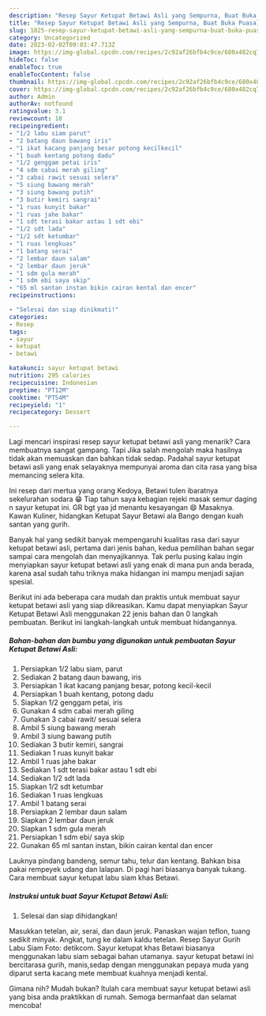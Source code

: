 ```yaml
---
description: "Resep Sayur Ketupat Betawi Asli yang Sempurna, Buat Buka Puasa}"
title: "Resep Sayur Ketupat Betawi Asli yang Sempurna, Buat Buka Puasa}"
slug: 1025-resep-sayur-ketupat-betawi-asli-yang-sempurna-buat-buka-puasa
category: Uncategorized
date: 2023-02-02T09:03:47.713Z
image: https://img-global.cpcdn.com/recipes/2c92af26bfb4c9ce/680x482cq70/sayur-ketupat-betawi-asli-foto-resep-utama.jpg
hideToc: false
enableToc: true
enableTocContent: false
thumbnail: https://img-global.cpcdn.com/recipes/2c92af26bfb4c9ce/680x482cq70/sayur-ketupat-betawi-asli-foto-resep-utama.jpg
cover: https://img-global.cpcdn.com/recipes/2c92af26bfb4c9ce/680x482cq70/sayur-ketupat-betawi-asli-foto-resep-utama.jpg
author: Admin
authorAv: notfound
ratingvalue: 3.1
reviewcount: 10
recipeingredient:
- "1/2 labu siam parut"
- "2 batang daun bawang iris"
- "1 ikat kacang panjang besar potong kecilkecil"
- "1 buah kentang potong dadu"
- "1/2 genggam petai iris"
- "4 sdm cabai merah giling"
- "3 cabai rawit sesuai selera"
- "5 siung bawang merah"
- "3 siung bawang putih"
- "3 butir kemiri sangrai"
- "1 ruas kunyit bakar"
- "1 ruas jahe bakar"
- "1 sdt terasi bakar astau 1 sdt ebi"
- "1/2 sdt lada"
- "1/2 sdt ketumbar"
- "1 ruas lengkuas"
- "1 batang serai"
- "2 lembar daun salam"
- "2 lembar daun jeruk"
- "1 sdm gula merah"
- "1 sdm ebi saya skip"
- "65 ml santan instan bikin cairan kental dan encer"
recipeinstructions:

- "Selesai dan siap dinikmati!"
categories:
- Resep
tags:
- sayur
- ketupat
- betawi

katakunci: sayur ketupat betawi 
nutrition: 295 calories
recipecuisine: Indonesian
preptime: "PT12M"
cooktime: "PT54M"
recipeyield: "1"
recipecategory: Dessert

---
```



Lagi mencari inspirasi resep sayur ketupat betawi asli yang menarik? Cara membuatnya sangat gampang. Tapi Jika salah mengolah maka hasilnya tidak akan memuaskan dan bahkan tidak sedap. Padahal sayur ketupat betawi asli yang enak selayaknya mempunyai aroma dan cita rasa yang bisa memancing selera kita.


Ini resep dari mertua yang orang Kedoya, Betawi tulen ibaratnya sekelurahan sodara 😁 Tiap tahun saya kebagian rejeki masak semur daging n sayur ketupat ini. GR bgt yaa jd menantu kesayangan 😄 Masaknya. Kawan Kuliner, hidangkan Ketupat Sayur Betawi ala Bango dengan kuah santan yang gurih.

Banyak hal yang sedikit banyak mempengaruhi kualitas rasa dari sayur ketupat betawi asli, pertama dari jenis bahan, kedua pemilihan bahan segar sampai cara mengolah dan menyajikannya. Tak perlu pusing kalau ingin menyiapkan sayur ketupat betawi asli yang enak di mana pun anda berada, karena asal sudah tahu triknya maka hidangan ini mampu menjadi sajian spesial.


Berikut ini ada beberapa cara mudah dan praktis untuk membuat sayur ketupat betawi asli yang siap dikreasikan. Kamu dapat menyiapkan Sayur Ketupat Betawi Asli menggunakan 22 jenis bahan dan 0 langkah pembuatan. Berikut ini langkah-langkah untuk membuat hidangannya.

<!--inarticleads1-->

##### Bahan-bahan dan bumbu yang digunakan untuk pembuatan Sayur Ketupat Betawi Asli:

1. Persiapkan 1/2 labu siam, parut
1. Sediakan 2 batang daun bawang, iris
1. Persiapkan 1 ikat kacang panjang besar, potong kecil-kecil
1. Persiapkan 1 buah kentang, potong dadu
1. Siapkan 1/2 genggam petai, iris
1. Gunakan 4 sdm cabai merah giling
1. Gunakan 3 cabai rawit/ sesuai selera
1. Ambil 5 siung bawang merah
1. Ambil 3 siung bawang putih
1. Sediakan 3 butir kemiri, sangrai
1. Sediakan 1 ruas kunyit bakar
1. Ambil 1 ruas jahe bakar
1. Sediakan 1 sdt terasi bakar astau 1 sdt ebi
1. Sediakan 1/2 sdt lada
1. Siapkan 1/2 sdt ketumbar
1. Sediakan 1 ruas lengkuas
1. Ambil 1 batang serai
1. Persiapkan 2 lembar daun salam
1. Siapkan 2 lembar daun jeruk
1. Siapkan 1 sdm gula merah
1. Persiapkan 1 sdm ebi/ saya skip
1. Gunakan 65 ml santan instan, bikin cairan kental dan encer


Lauknya pindang bandeng, semur tahu, telur dan kentang. Bahkan bisa pakai rempeyek udang dan lalapan. Di pagi hari biasanya banyak tukang. Cara membuat sayur ketupat labu siam khas Betawi. 

<!--inarticleads2-->

##### Instruksi untuk buat Sayur Ketupat Betawi Asli:


1. Selesai dan siap dihidangkan!

Masukkan tetelan, air, serai, dan daun jeruk. Panaskan wajan teflon, tuang sedikit minyak. Angkat, tung ke dalam kaldu tetelan. Resep Sayur Gurih Labu Siam Foto: detikcom. Sayur ketupat khas Betawi biasanya menggunakan labu siam sebagai bahan utamanya. sayur ketupat betawi ini bercitarasa gurih, manis,sedap dengan menggunakan pepaya muda yang diparut serta kacang mete membuat kuahnya menjadi kental. 

Gimana nih? Mudah bukan? Itulah cara membuat sayur ketupat betawi asli yang bisa anda praktikkan di rumah. Semoga bermanfaat dan selamat mencoba!

